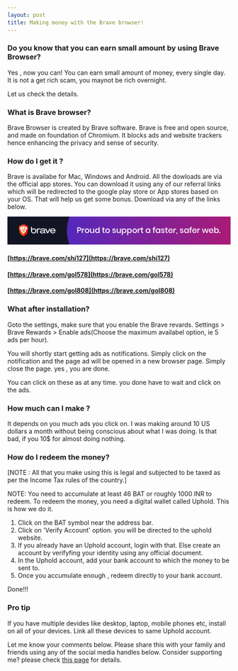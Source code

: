 ```yaml
---
layout: post
title: Making money with the Brave browser!
---
```



### Do you know that you can earn small amount by using Brave Browser? 
Yes , now you can! You can earn small amount of money, every single day. It is not a get rich scam, you maynot be rich overnight.

Let us check the details.

### What is Brave browser?
Brave Browser is created by Brave software. Brave is free and open source, and made on foundation of Chromium. It blocks ads and website trackers hence enhancing the privacy and sense of security.

### How do I get it ?

Brave is availabe for Mac, Windows and Android. All the dowloads are via the official app stores.
You can download it using any of our referral links which will be redirected to the google play store or App stores based on your OS.
That will help us get some bonus. Download via any of the links below.

<a href="https://brave.com/gol578"><img src="/images/support/Brave_Banner.png" alt="Brave Browser"></a>

#### [https://brave.com/shi127](https://brave.com/shi127)
#### [https://brave.com/gol578](https://brave.com/gol578)
#### [https://brave.com/gol808](https://brave.com/gol808)

### What after installation?

Goto the settings, make sure that you enable the Brave revards.
Settings > Brave Rewards > Enable ads(Choose the maximum availabel option, ie 5 ads per hour).

You will shortly start getting ads as notifications. Simply click on the notification and the page ad will be opened in a new browser page. Simply close the page. yes , you are done.

You can click on these as at any time. you done have to wait and click on the ads.


### How much can I make ?
It depends on you much ads you click on. I was making around 10 US dollars a month without being conscious about what I was doing.
Is that bad, if you 10$ for almost doing nothing.

### How do I redeem the money?
[NOTE : All that you make using this is legal and subjected to be taxed as per the Income Tax rules of the country.]

NOTE: You need to accumulate at least 46 BAT or roughly 1000 INR to redeem.
To redeem the money, you need a digital wallet called Uphold. This is how we do it.
1. Click on the BAT symbol near the address bar. 
2. Click on 'Verify Account' option. you will be directed to the uphold website. 
3. If you already have an Uphold account, login with that. Else create an account by verifyfing your identity using any official document. 
4. In the Uphold account, add your bank account to which the money to be sent to.
5. Once you accumulate enough , redeem directly to your bank account.

Done!!!

### Pro tip
If you have multiple devides like desktop, laptop, mobile phones etc, install on all of your devices. Link all these devices to same Uphold account.

Let me know your comments below. 
Please share this with your family and friends using any of the social media handles below. 
Consider supporting me? please check [this page](https://golden-eagle-blog.github.io/supportme/) for details.
